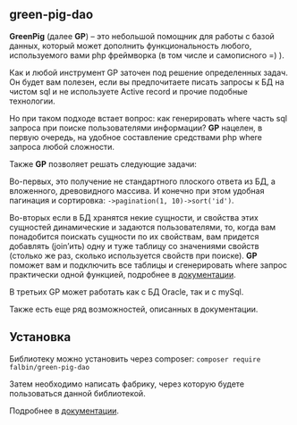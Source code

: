 ## green-pig-dao

**GreenPig** (далее **GP**) – это небольшой помощник для работы с базой данных, который может дополнить функциональность любого, используемого вами php фреймворка (в том числе и самописного =) ).

Как и любой инструмент GP заточен под решение определенных задач. Он будет вам полезен, если вы предпочитаете писать запросы к БД на чистом sql и не используете Active record и прочие подобные технологии.

Но при таком подходе встает вопрос: как генерировать where часть sql запроса при поиске пользователями информации? **GP** нацелен, в первую очередь, на удобное составление средствами php where запроса любой сложности.

Также **GP** позволяет решать следующие задачи:

Во-первых, это получение не стандартного плоского ответа из БД, а вложенного, древовидного массива. И конечно при этом удобная пагинация и сортировка: `->pagination(1, 10)->sort('id')`.

Во-вторых если в БД хранятся некие сущности, и свойства этих сущностей динамические и задаются пользователями, то, когда вам понадобится поискать сущности по их свойствам, вам придется добавлять (join’ить) одну и туже таблицу со значениями свойств (столько же раз, сколько используется свойств при поиске). **GP** поможет вам и подключить все таблицы и сгенерировать where запрос практически одной функцией, подробнее в [документации](https://falbin.ru/documentation/greenpig/query.php#whereWithJoin).

В третьих GP может работать как с БД Oracle, так и с mySql.

Также есть еще ряд возможностей, описанных в документации.

## Установка

Библиотеку можно установить через composer: `composer require falbin/green-pig-dao`

Затем необходимо написать фабрику, через которую будете пользоваться данной библиотекой.

Подробнее в [документации](https://falbin.ru/documentation/greenpig/installation.php).
